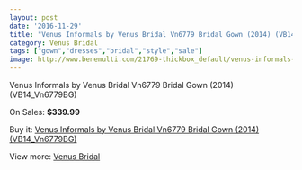 ```yaml
---
layout: post
date: '2016-11-29'
title: "Venus Informals by Venus Bridal Vn6779 Bridal Gown (2014) (VB14_Vn6779BG)"
category: Venus Bridal
tags: ["gown","dresses","bridal","style","sale"]
image: http://www.benemulti.com/21769-thickbox_default/venus-informals-by-venus-bridal-vn6779-bridal-gown-2014-vb14vn6779bg.jpg
---
```

Venus Informals by Venus Bridal Vn6779 Bridal Gown (2014) (VB14_Vn6779BG)

On Sales: **$339.99**
<a href="https://www.benemulti.com/en/venus-bridal/8177-venus-informals-by-venus-bridal-vn6779-bridal-gown-2014-vb14vn6779bg.html"><amp-img layout="responsive" width="600" height="600" src="//www.benemulti.com/21769-thickbox_default/venus-informals-by-venus-bridal-vn6779-bridal-gown-2014-vb14vn6779bg.jpg" alt="Venus Informals by Venus Bridal Vn6779 Bridal Gown (2014) (VB14_Vn6779BG) 0" /></a>
<a href="https://www.benemulti.com/en/venus-bridal/8177-venus-informals-by-venus-bridal-vn6779-bridal-gown-2014-vb14vn6779bg.html"><amp-img layout="responsive" width="600" height="600" src="//www.benemulti.com/21770-thickbox_default/venus-informals-by-venus-bridal-vn6779-bridal-gown-2014-vb14vn6779bg.jpg" alt="Venus Informals by Venus Bridal Vn6779 Bridal Gown (2014) (VB14_Vn6779BG) 1" /></a>

Buy it: [Venus Informals by Venus Bridal Vn6779 Bridal Gown (2014) (VB14_Vn6779BG)](https://www.benemulti.com/en/venus-bridal/8177-venus-informals-by-venus-bridal-vn6779-bridal-gown-2014-vb14vn6779bg.html "Venus Informals by Venus Bridal Vn6779 Bridal Gown (2014) (VB14_Vn6779BG)")

View more: [Venus Bridal](https://www.benemulti.com/en/68-venus-bridal "Venus Bridal")